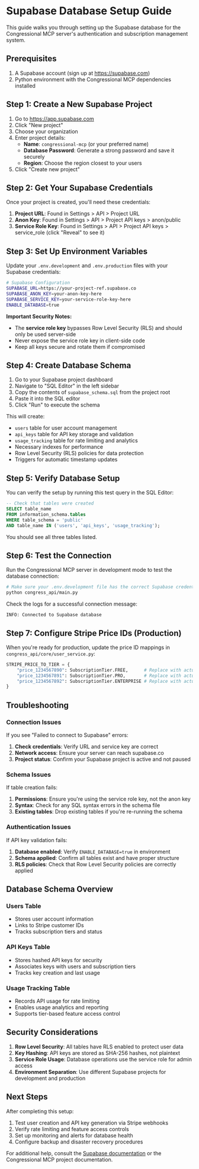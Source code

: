 # Supabase Database Setup Guide

This guide walks you through setting up the Supabase database for the Congressional MCP server's authentication and subscription management system.

## Prerequisites

1. A Supabase account (sign up at https://supabase.com)
2. Python environment with the Congressional MCP dependencies installed

## Step 1: Create a New Supabase Project

1. Go to https://app.supabase.com
2. Click "New project"
3. Choose your organization
4. Enter project details:
   - **Name**: `congressional-mcp` (or your preferred name)
   - **Database Password**: Generate a strong password and save it securely
   - **Region**: Choose the region closest to your users
5. Click "Create new project"

## Step 2: Get Your Supabase Credentials

Once your project is created, you'll need these credentials:

1. **Project URL**: Found in Settings > API > Project URL
2. **Anon Key**: Found in Settings > API > Project API keys > anon/public
3. **Service Role Key**: Found in Settings > API > Project API keys > service_role (click "Reveal" to see it)

## Step 3: Set Up Environment Variables

Update your `.env.development` and `.env.production` files with your Supabase credentials:

```bash
# Supabase Configuration
SUPABASE_URL=https://your-project-ref.supabase.co
SUPABASE_ANON_KEY=your-anon-key-here
SUPABASE_SERVICE_KEY=your-service-role-key-here
ENABLE_DATABASE=true
```

**Important Security Notes:**
- The **service role key** bypasses Row Level Security (RLS) and should only be used server-side
- Never expose the service role key in client-side code
- Keep all keys secure and rotate them if compromised

## Step 4: Create Database Schema

1. Go to your Supabase project dashboard
2. Navigate to "SQL Editor" in the left sidebar
3. Copy the contents of `supabase_schema.sql` from the project root
4. Paste it into the SQL editor
5. Click "Run" to execute the schema

This will create:
- `users` table for user account management
- `api_keys` table for API key storage and validation
- `usage_tracking` table for rate limiting and analytics
- Necessary indexes for performance
- Row Level Security (RLS) policies for data protection
- Triggers for automatic timestamp updates

## Step 5: Verify Database Setup

You can verify the setup by running this test query in the SQL Editor:

```sql
-- Check that tables were created
SELECT table_name 
FROM information_schema.tables 
WHERE table_schema = 'public' 
AND table_name IN ('users', 'api_keys', 'usage_tracking');
```

You should see all three tables listed.

## Step 6: Test the Connection

Run the Congressional MCP server in development mode to test the database connection:

```bash
# Make sure your .env.development file has the correct Supabase credentials
python congress_api/main.py
```

Check the logs for a successful connection message:
```
INFO: Connected to Supabase database
```

## Step 7: Configure Stripe Price IDs (Production)

When you're ready for production, update the price ID mappings in `congress_api/core/user_service.py`:

```python
STRIPE_PRICE_TO_TIER = {
    "price_1234567890": SubscriptionTier.FREE,      # Replace with actual Stripe price ID
    "price_1234567891": SubscriptionTier.PRO,       # Replace with actual Stripe price ID  
    "price_1234567892": SubscriptionTier.ENTERPRISE # Replace with actual Stripe price ID
}
```

## Troubleshooting

### Connection Issues

If you see "Failed to connect to Supabase" errors:

1. **Check credentials**: Verify URL and service key are correct
2. **Network access**: Ensure your server can reach supabase.co
3. **Project status**: Confirm your Supabase project is active and not paused

### Schema Issues

If table creation fails:

1. **Permissions**: Ensure you're using the service role key, not the anon key
2. **Syntax**: Check for any SQL syntax errors in the schema file
3. **Existing tables**: Drop existing tables if you're re-running the schema

### Authentication Issues

If API key validation fails:

1. **Database enabled**: Verify `ENABLE_DATABASE=true` in environment
2. **Schema applied**: Confirm all tables exist and have proper structure
3. **RLS policies**: Check that Row Level Security policies are correctly applied

## Database Schema Overview

### Users Table
- Stores user account information
- Links to Stripe customer IDs
- Tracks subscription tiers and status

### API Keys Table  
- Stores hashed API keys for security
- Associates keys with users and subscription tiers
- Tracks key creation and last usage

### Usage Tracking Table
- Records API usage for rate limiting
- Enables usage analytics and reporting
- Supports tier-based feature access control

## Security Considerations

1. **Row Level Security**: All tables have RLS enabled to protect user data
2. **Key Hashing**: API keys are stored as SHA-256 hashes, not plaintext
3. **Service Role Usage**: Database operations use the service role for admin access
4. **Environment Separation**: Use different Supabase projects for development and production

## Next Steps

After completing this setup:

1. Test user creation and API key generation via Stripe webhooks
2. Verify rate limiting and feature access controls
3. Set up monitoring and alerts for database health
4. Configure backup and disaster recovery procedures

For additional help, consult the [Supabase documentation](https://supabase.com/docs) or the Congressional MCP project documentation.
